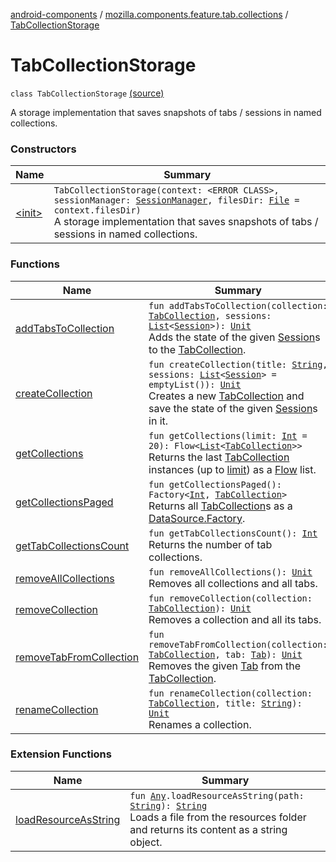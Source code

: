 [android-components](../../index.md) / [mozilla.components.feature.tab.collections](../index.md) / [TabCollectionStorage](./index.md)

# TabCollectionStorage

`class TabCollectionStorage` [(source)](https://github.com/mozilla-mobile/android-components/blob/master/components/feature/tab-collections/src/main/java/mozilla/components/feature/tab/collections/TabCollectionStorage.kt#L26)

A storage implementation that saves snapshots of tabs / sessions in named collections.

### Constructors

| Name | Summary |
|---|---|
| [&lt;init&gt;](-init-.md) | `TabCollectionStorage(context: <ERROR CLASS>, sessionManager: `[`SessionManager`](../../mozilla.components.browser.session/-session-manager/index.md)`, filesDir: `[`File`](http://docs.oracle.com/javase/7/docs/api/java/io/File.html)` = context.filesDir)`<br>A storage implementation that saves snapshots of tabs / sessions in named collections. |

### Functions

| Name | Summary |
|---|---|
| [addTabsToCollection](add-tabs-to-collection.md) | `fun addTabsToCollection(collection: `[`TabCollection`](../-tab-collection/index.md)`, sessions: `[`List`](https://kotlinlang.org/api/latest/jvm/stdlib/kotlin.collections/-list/index.html)`<`[`Session`](../../mozilla.components.browser.session/-session/index.md)`>): `[`Unit`](https://kotlinlang.org/api/latest/jvm/stdlib/kotlin/-unit/index.html)<br>Adds the state of the given [Session](../../mozilla.components.browser.session/-session/index.md)s to the [TabCollection](../-tab-collection/index.md). |
| [createCollection](create-collection.md) | `fun createCollection(title: `[`String`](https://kotlinlang.org/api/latest/jvm/stdlib/kotlin/-string/index.html)`, sessions: `[`List`](https://kotlinlang.org/api/latest/jvm/stdlib/kotlin.collections/-list/index.html)`<`[`Session`](../../mozilla.components.browser.session/-session/index.md)`> = emptyList()): `[`Unit`](https://kotlinlang.org/api/latest/jvm/stdlib/kotlin/-unit/index.html)<br>Creates a new [TabCollection](../-tab-collection/index.md) and save the state of the given [Session](../../mozilla.components.browser.session/-session/index.md)s in it. |
| [getCollections](get-collections.md) | `fun getCollections(limit: `[`Int`](https://kotlinlang.org/api/latest/jvm/stdlib/kotlin/-int/index.html)` = 20): Flow<`[`List`](https://kotlinlang.org/api/latest/jvm/stdlib/kotlin.collections/-list/index.html)`<`[`TabCollection`](../-tab-collection/index.md)`>>`<br>Returns the last [TabCollection](../-tab-collection/index.md) instances (up to [limit](get-collections.md#mozilla.components.feature.tab.collections.TabCollectionStorage$getCollections(kotlin.Int)/limit)) as a [Flow](#) list. |
| [getCollectionsPaged](get-collections-paged.md) | `fun getCollectionsPaged(): Factory<`[`Int`](https://kotlinlang.org/api/latest/jvm/stdlib/kotlin/-int/index.html)`, `[`TabCollection`](../-tab-collection/index.md)`>`<br>Returns all [TabCollection](../-tab-collection/index.md)s as a [DataSource.Factory](#). |
| [getTabCollectionsCount](get-tab-collections-count.md) | `fun getTabCollectionsCount(): `[`Int`](https://kotlinlang.org/api/latest/jvm/stdlib/kotlin/-int/index.html)<br>Returns the number of tab collections. |
| [removeAllCollections](remove-all-collections.md) | `fun removeAllCollections(): `[`Unit`](https://kotlinlang.org/api/latest/jvm/stdlib/kotlin/-unit/index.html)<br>Removes all collections and all tabs. |
| [removeCollection](remove-collection.md) | `fun removeCollection(collection: `[`TabCollection`](../-tab-collection/index.md)`): `[`Unit`](https://kotlinlang.org/api/latest/jvm/stdlib/kotlin/-unit/index.html)<br>Removes a collection and all its tabs. |
| [removeTabFromCollection](remove-tab-from-collection.md) | `fun removeTabFromCollection(collection: `[`TabCollection`](../-tab-collection/index.md)`, tab: `[`Tab`](../-tab/index.md)`): `[`Unit`](https://kotlinlang.org/api/latest/jvm/stdlib/kotlin/-unit/index.html)<br>Removes the given [Tab](../-tab/index.md) from the [TabCollection](../-tab-collection/index.md). |
| [renameCollection](rename-collection.md) | `fun renameCollection(collection: `[`TabCollection`](../-tab-collection/index.md)`, title: `[`String`](https://kotlinlang.org/api/latest/jvm/stdlib/kotlin/-string/index.html)`): `[`Unit`](https://kotlinlang.org/api/latest/jvm/stdlib/kotlin/-unit/index.html)<br>Renames a collection. |

### Extension Functions

| Name | Summary |
|---|---|
| [loadResourceAsString](../../mozilla.components.support.test.file/kotlin.-any/load-resource-as-string.md) | `fun `[`Any`](https://kotlinlang.org/api/latest/jvm/stdlib/kotlin/-any/index.html)`.loadResourceAsString(path: `[`String`](https://kotlinlang.org/api/latest/jvm/stdlib/kotlin/-string/index.html)`): `[`String`](https://kotlinlang.org/api/latest/jvm/stdlib/kotlin/-string/index.html)<br>Loads a file from the resources folder and returns its content as a string object. |
